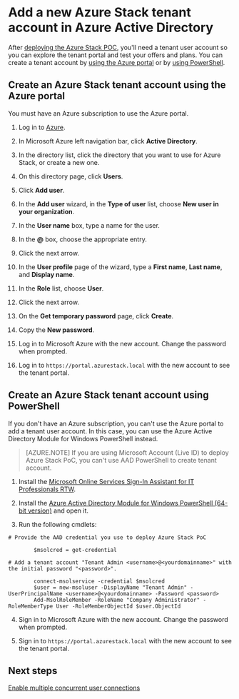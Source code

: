 ﻿<properties
	pageTitle="Add a new Azure Stack tenant account in Azure Active Directory | Microsoft Azure"
	description="After deploying Microsoft Azure Stack POC, you’ll need to create at least one tenant user account so you can explore the tenant portal."
	services="azure-stack"
	documentationCenter=""
	authors="ErikjeMS"
	manager="byronr"
	editor=""/>

<tags
	ms.service="azure-stack"
	ms.workload="na"
	ms.tgt_pltfrm="na"
	ms.devlang="na"
	ms.topic="article"
	ms.date="03/08/2016"
	ms.author="erikje"/>

# Add a new Azure Stack tenant account in Azure Active Directory

After [deploying the Azure Stack POC](azure-stack-run-powershell-script.md), you'll need a tenant user account so you can explore the tenant portal and test your offers and plans. You can create a tenant account by [using the Azure portal](#create-an-azure-stack-tenant-account-using-the-azure-portal) or by [using PowerShell](#create-an-azure-stack-tenant-account-using-powershell).

## Create an Azure Stack tenant account using the Azure portal

You must have an Azure subscription to use the Azure portal.

1. Log in to [Azure](https://portal.azure.com).

2.  In Microsoft Azure left navigation bar, click **Active Directory**.

3.  In the directory list, click the directory that you want to use for Azure Stack, or create a new one.

4.  On this directory page, click **Users**.

5.  Click **Add user**.

6.  In the **Add user** wizard, in the **Type of user** list, choose **New user in your organization**.

7.  In the **User name** box, type a name for the user.

8.  In the **@** box, choose the appropriate entry.

9.  Click the next arrow.

10.  In the **User profile** page of the wizard, type a **First name**, **Last name**, and **Display name**.

11. In the **Role** list, choose **User**.

12. Click the next arrow.

13. On the **Get temporary password** page, click **Create**.

14. Copy the **New password**.

15. Log in to Microsoft Azure with the new account. Change the password when prompted.

16. Log in to `https://portal.azurestack.local` with the new account to see the tenant portal.

## Create an Azure Stack tenant account using PowerShell

If you don't have an Azure subscription, you can't use the Azure portal to add a tenant user account. In this case, you can use the Azure Active Directory Module for Windows PowerShell instead.

> [AZURE.NOTE] If you are using Microsoft Account (Live ID) to deploy Azure Stack PoC, you can't use AAD PowerShell to create tenant account. 

1.  Install the [Microsoft Online Services Sign-In Assistant for IT Professionals RTW](https://www.microsoft.com/en-us/download/details.aspx?id=41950).

2.  Install the [Azure Active Directory Module for Windows PowerShell (64-bit version)](http://go.microsoft.com/fwlink/p/?linkid=236297) and open it.

3.  Run the following cmdlets:




```
# Provide the AAD credential you use to deploy Azure Stack PoC
		
		$msolcred = get-credential

# Add a tenant account "Tenant Admin <username>@<yourdomainname>" with the initial password "<password>".

		connect-msolservice -credential $msolcred
		$user = new-msoluser -DisplayName "Tenant Admin" -UserPrincipalName <username>@<yourdomainname> -Password <password>
		Add-MsolRoleMember -RoleName "Company Administrator" -RoleMemberType User -RoleMemberObjectId $user.ObjectId

```

4.  Sign in to Microsoft Azure with the new account. Change the password when prompted.

5.  Sign in to `https://portal.azurestack.local` with the new account to see the tenant portal.



## Next steps

[Enable multiple concurrent user connections](azure-stack-enable-multiple-concurrent-users.md)
